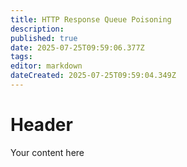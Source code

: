 ```yaml
---
title: HTTP Response Queue Poisoning
description: 
published: true
date: 2025-07-25T09:59:06.377Z
tags: 
editor: markdown
dateCreated: 2025-07-25T09:59:04.349Z
---
```


# Header
Your content here